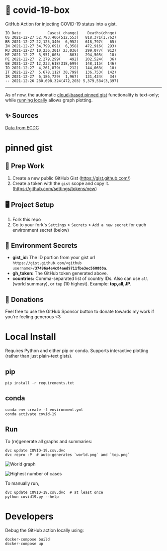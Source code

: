 # 🏥 covid-19-box

GitHub Action for injecting COVID-19 status into a gist.

```
ID Date            Cases( change)    Deaths(chnge)
US 2021-12-27 52,793,406(512,553)   818,371(1,762)
BR 2021-12-27 22,125,340(  6,952)   618,797(   65)
IN 2021-12-27 34,799,691(  6,358)   472,916(  293)
RU 2021-12-27 10,236,301( 23,036)   299,077(  912)
ME 2021-12-27  3,951,003(    803)   294,505(   18)
PE 2021-12-27  2,279,299(    492)   202,524(   36)
GB 2021-12-27 12,233,618(318,699)   148,115(  146)
ID 2021-12-27  4,261,879(    212)   144,063(   10)
IT 2021-12-27  5,678,112( 30,799)   136,753(  142)
IR 2021-12-27  6,186,729(  1,967)   131,434(   34)
-- 2021-12-26 280,698,324(472,203) 5,379,584(3,397)
```

---

As of now, the automatic [cloud-based pinned gist](#pinned-gist) functionality is text-only;
while [running locally](#local-install) allows graph plotting.

## ✨ Sources

[Data from ECDC](https://www.ecdc.europa.eu/en/publications-data/download-todays-data-geographic-distribution-covid-19-cases-worldwide)

# pinned gist

## 🎒 Prep Work
1. Create a new public GitHub Gist (https://gist.github.com/)
1. Create a token with the `gist` scope and copy it. (https://github.com/settings/tokens/new)

## 🖥 Project Setup
1. Fork this repo
1. Go to your fork's `Settings` > `Secrets` > `Add a new secret` for each environment secret (below)

## 🤫 Environment Secrets
- **gist_id:** The ID portion from your gist url `https://gist.github.com/<github username>/`**`37496a4e4c84aed9711fbe3ec560888a`**.
- **gh_token:** The GitHub token generated above.
- **countries:** Comma-separated list of country IDs. Also can use `all` (world summary), or `top` (10 highest). Example: **top,all,JP**.

## 💸 Donations

Feel free to use the GitHub Sponsor button to donate towards my work if you're feeling generous <3

# Local Install

Requires Python and either pip or conda. Supports interactive plotting (rather than just plain-text gists).

## pip

```
pip install -r requirements.txt
```

## conda

```
conda env create -f environment.yml
conda activate covid-19
```

## Run

To (re)generate all graphs and summaries:

```
dvc update COVID-19.csv.dvc
dvc repro -P  # auto-generates `world.png` and `top.png`
```

![World graph](world.png)

![Highest number of cases](top.png)

To manually run,

```
dvc update COVID-19.csv.dvc  # at least once
python covid19.py --help
```

# Developers

Debug the GitHub action locally using:

```
docker-compose build
docker-compose up
```
